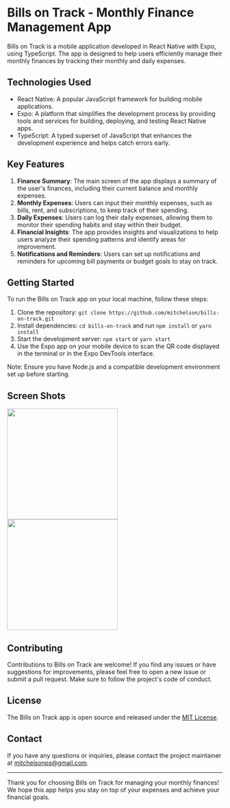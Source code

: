 # Bills on Track - Monthly Finance Management App

Bills on Track is a mobile application developed in React Native with Expo, using TypeScript. The app is designed to help users efficiently manage their monthly finances by tracking their monthly and daily expenses.

## Technologies Used

- React Native: A popular JavaScript framework for building mobile applications.
- Expo: A platform that simplifies the development process by providing tools and services for building, deploying, and testing React Native apps.
- TypeScript: A typed superset of JavaScript that enhances the development experience and helps catch errors early.

## Key Features

1. **Finance Summary**: The main screen of the app displays a summary of the user's finances, including their current balance and monthly expenses.
2. **Monthly Expenses**: Users can input their monthly expenses, such as bills, rent, and subscriptions, to keep track of their spending.
3. **Daily Expenses**: Users can log their daily expenses, allowing them to monitor their spending habits and stay within their budget.
4. **Financial Insights**: The app provides insights and visualizations to help users analyze their spending patterns and identify areas for improvement.
5. **Notifications and Reminders**: Users can set up notifications and reminders for upcoming bill payments or budget goals to stay on track.

## Getting Started

To run the Bills on Track app on your local machine, follow these steps:

1. Clone the repository: `git clone https://github.com/mitchelson/bills-on-track.git`
2. Install dependencies: `cd bills-on-track` and run `npm install` or `yarn install`
3. Start the development server: `npm start` or `yarn start`
4. Use the Expo app on your mobile device to scan the QR code displayed in the terminal or in the Expo DevTools interface.

Note: Ensure you have Node.js and a compatible development environment set up before starting.

## Screen Shots

<img src="https://github.com/mitchelson/bills-on-track/blob/main/src/assets/image/loginScreen.png" width="258"/> <img src="https://github.com/mitchelson/bills-on-track/blob/main/src/assets/image/homeScreen.png" width="258"/>

## Contributing

Contributions to Bills on Track are welcome! If you find any issues or have suggestions for improvements, please feel free to open a new issue or submit a pull request. Make sure to follow the project's code of conduct.

## License

The Bills on Track app is open source and released under the [MIT License](https://opensource.org/licenses/MIT).

## Contact

If you have any questions or inquiries, please contact the project maintainer at [mitchelsonps@gmail.com](mailto:mitchelsonps@gmail.com).

---

Thank you for choosing Bills on Track for managing your monthly finances! We hope this app helps you stay on top of your expenses and achieve your financial goals.
